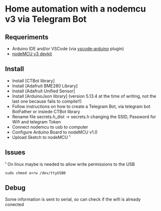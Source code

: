 # Home automation with a nodemcu v3 via Telegram Bot

## Requeriments

- Arduino IDE and/or VSCode (via [vscode-arduino](https://marketplace.visualstudio.com/items?itemName=vsciot-vscode.vscode-arduino) plugin)
- [nodeMCU v3 devkit](https://en.wikipedia.org/wiki/NodeMCU)

## Install

- Install [CTBot library]
- Install [Adafruit BME280 Library]
- Install [Adafruit Unified Sensor]
- Install [ArduinoJson library] (version 5.13.4 at the time of writing, not the last one because fails to compile!!)
- Follow instructions on how to create a Telegram Bot, via telegram bot BotFather or insiede CTBot library
- Rename file secrets.h_dist -> secrets.h changing the SSID, Password for Wifi and telegram Token
- Connect nodemcu to usb to computer
- Configure Arduino Board to nodeMCU v1.0
- Upload Sketch to nodeMCU ¹

## Issues

¹ On linux maybe is needed to allow write permissions to the USB
```
sudo chmod a+rw /dev/ttyUSB0
```

## Debug

Some information is sent to serial, so can check if the wifi is already conected
